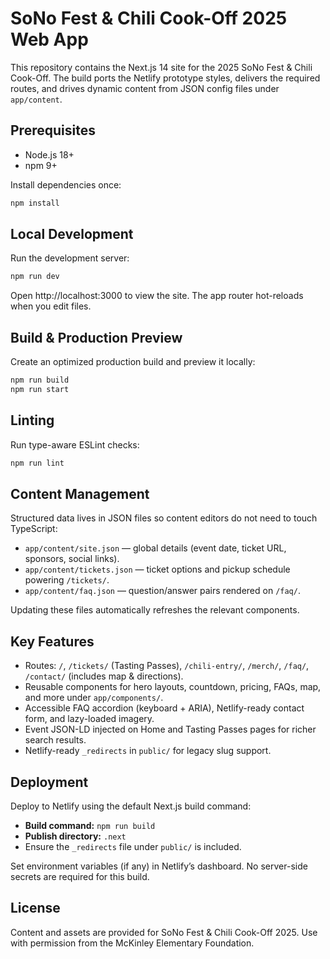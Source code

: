 # SoNo Fest & Chili Cook-Off 2025 Web App

This repository contains the Next.js 14 site for the 2025 SoNo Fest & Chili Cook-Off. The build ports the Netlify prototype styles, delivers the required routes, and drives dynamic content from JSON config files under `app/content`.

## Prerequisites
- Node.js 18+
- npm 9+

Install dependencies once:

```bash
npm install
```

## Local Development
Run the development server:

```bash
npm run dev
```

Open http://localhost:3000 to view the site. The app router hot-reloads when you edit files.

## Build & Production Preview
Create an optimized production build and preview it locally:

```bash
npm run build
npm run start
```

## Linting
Run type-aware ESLint checks:

```bash
npm run lint
```

## Content Management
Structured data lives in JSON files so content editors do not need to touch TypeScript:

- `app/content/site.json` — global details (event date, ticket URL, sponsors, social links).
- `app/content/tickets.json` — ticket options and pickup schedule powering `/tickets/`.
- `app/content/faq.json` — question/answer pairs rendered on `/faq/`.

Updating these files automatically refreshes the relevant components.

## Key Features
- Routes: `/`, `/tickets/` (Tasting Passes), `/chili-entry/`, `/merch/`, `/faq/`, `/contact/` (includes map & directions).
- Reusable components for hero layouts, countdown, pricing, FAQs, map, and more under `app/components/`.
- Accessible FAQ accordion (keyboard + ARIA), Netlify-ready contact form, and lazy-loaded imagery.
- Event JSON-LD injected on Home and Tasting Passes pages for richer search results.
- Netlify-ready `_redirects` in `public/` for legacy slug support.

## Deployment
Deploy to Netlify using the default Next.js build command:

- **Build command:** `npm run build`
- **Publish directory:** `.next`
- Ensure the `_redirects` file under `public/` is included.

Set environment variables (if any) in Netlify’s dashboard. No server-side secrets are required for this build.

## License
Content and assets are provided for SoNo Fest & Chili Cook-Off 2025. Use with permission from the McKinley Elementary Foundation.
